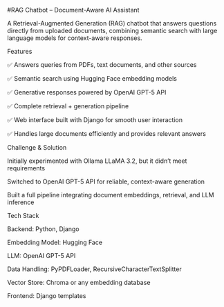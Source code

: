 #RAG Chatbot – Document-Aware AI Assistant

A Retrieval-Augmented Generation (RAG) chatbot that answers questions directly from uploaded documents, combining semantic search with large language models for context-aware responses.

Features

✅ Answers queries from PDFs, text documents, and other sources

✅ Semantic search using Hugging Face embedding models

✅ Generative responses powered by OpenAI GPT-5 API

✅ Complete retrieval + generation pipeline

✅ Web interface built with Django for smooth user interaction

✅ Handles large documents efficiently and provides relevant answers

Challenge & Solution

Initially experimented with Ollama LLaMA 3.2, but it didn’t meet requirements

Switched to OpenAI GPT-5 API for reliable, context-aware generation

Built a full pipeline integrating document embeddings, retrieval, and LLM inference

Tech Stack

Backend: Python, Django

Embedding Model: Hugging Face

LLM: OpenAI GPT-5 API

Data Handling: PyPDFLoader, RecursiveCharacterTextSplitter

Vector Store: Chroma or any embedding database

Frontend: Django templates
